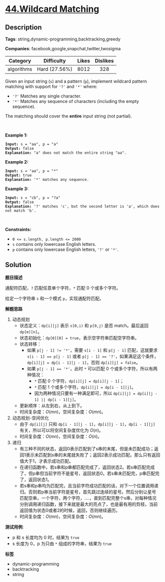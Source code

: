 # [44.Wildcard Matching](https://leetcode.com/problems/wildcard-matching/description/)

## Description

**Tags**: string,dynamic-programming,backtracking,greedy

**Companies**: facebook,google,snapchat,twitter,twosigma

|  Category  |  Difficulty   | Likes | Dislikes |
| :--------: | :-----------: | :---: | :------: |
| algorithms | Hard (27.56%) | 8012  |   328    |

<p>Given an input string (<code>s</code>) and a pattern (<code>p</code>), implement wildcard pattern matching with support for <code>&#39;?&#39;</code> and <code>&#39;*&#39;</code> where:</p>
<ul>
  <li><code>&#39;?&#39;</code> Matches any single character.</li>
  <li><code>&#39;*&#39;</code> Matches any sequence of characters (including the empty sequence).</li>
</ul>
<p>The matching should cover the <strong>entire</strong> input string (not partial).</p>
<p>&nbsp;</p>
<p><strong class="example">Example 1:</strong></p>
<pre><code><strong>Input:</strong> s = &quot;aa&quot;, p = &quot;a&quot;
<strong>Output:</strong> false
<strong>Explanation:</strong> &quot;a&quot; does not match the entire string &quot;aa&quot;.</code></pre>
<p><strong class="example">Example 2:</strong></p>
<pre><code><strong>Input:</strong> s = &quot;aa&quot;, p = &quot;*&quot;
<strong>Output:</strong> true
<strong>Explanation:</strong>&nbsp;&#39;*&#39; matches any sequence.</code></pre>
<p><strong class="example">Example 3:</strong></p>
<pre><code><strong>Input:</strong> s = &quot;cb&quot;, p = &quot;?a&quot;
<strong>Output:</strong> false
<strong>Explanation:</strong>&nbsp;&#39;?&#39; matches &#39;c&#39;, but the second letter is &#39;a&#39;, which does not match &#39;b&#39;.</code></pre>
<p>&nbsp;</p>
<p><strong>Constraints:</strong></p>
<ul>
  <li><code>0 &lt;= s.length, p.length &lt;= 2000</code></li>
  <li><code>s</code> contains only lowercase English letters.</li>
  <li><code>p</code> contains only lowercase English letters, <code>&#39;?&#39;</code> or <code>&#39;*&#39;</code>.</li>
</ul>

## Solution

**题目描述**

通配符匹配，`?` 匹配任意单个字符，`*` 匹配 0 个或多个字符。

给定一个字符串 `s` 和一个模式 `p`，实现通配符匹配。

**解题思路**

1. 动态规划
   - 状态定义：`dp[i][j]` 表示 `s[0,i)` 和 `p[0,j)` 是否 match。最后返回 `dp[m][n]`。
   - 状态初始化：`dp[0][0] = true`，表示空字符串匹配空字符串。
   - 状态转移：
     - 如果 `p[j - 1] != '*'`，需要 `s[i - 1]` 和 `p[j - 1]` 匹配，这就要求 `s[i - 1] == p[j - 1]` 或者 `p[j - 1] == '?'`，如果满足这个条件，`dp[i][j] = dp[i - 1][j - 1]`，否则 `dp[i][j] = false`。
     - 如果 `p[j - 1] == '*'`，此时 `*` 可以匹配 0 个或多个字符，所以有两种情况：
       - `*` 匹配 0 个字符，`dp[i][j] = dp[i][j - 1]`；
       - `*` 匹配 1 个或多个字符，`dp[i][j] = dp[i - 1][j]`。
       - 因为两种情况只要有一种满足即可，所以 `dp[i][j] = dp[i][j - 1] || dp[i - 1][j]`。
   - 更新顺序：从左到右，从上到下。
   - 时间复杂度：$O(mn)$，空间复杂度：$O(mn)$。
2. 动态规划-空间优化
   - 由于 `dp[i][j]` 只和 `dp[i - 1][j - 1]`，`dp[i][j - 1]`，`dp[i - 1][j]` 有关，所以可以将空间复杂度优化为 $O(n)$。
   - 时间复杂度：$O(mn)$，空间复杂度：$O(n)$。
3. 递归
   - 有三种不同的状态，返回0表示匹配到了s串的末尾，但是未匹配成功；返回1表示未匹配到s串的末尾就失败了；返回2表示成功匹配。那么只有返回值大于1，才表示成功匹配。
   - 在递归函数中，若s串和p串都匹配完成了，返回状态2。若s串匹配完成了，但p串但当前字符不是星号，返回状态0。若s串未匹配完，p串匹配完了，返回状态1。
   - 若s串和p串均为匹配完，且当前字符成功匹配的话，对下一个位置调用递归。否则若p串当前字符是星号，首先跳过连续的星号。然后分别让星号匹配空串，一个字符，两个字符，....，直到匹配完整个s串，对每种情况分别调用递归函数，接下来就是最大的亮点了，也是最有用的剪枝，当前返回值为状态0或者2的时候，返回，否则继续遍历。
   - 时间复杂度：$O(mn)$，空间复杂度：$O(mn)$。

**测试用例**:

- p 和 s 长度均为 0 时，结果为 `true`
- s 长度为 0，p 为只由 `*` 组成的字符串，结果为 `true`

**标签**

- dynamic-programming
- backtracking
- string

